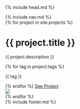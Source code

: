 {% include head.md %}
<body id="body">
  {% include nav.md %}
  <div class="container">
    {% for project in site.projects %}
      <div class="project">
        <div class="description">
          <span>
            <h1>{{ project.title }}</h1>
            <p>{{ project.description }}</p>
            {% for tag in project.tags %}
              <p class="tag">{{ tag }}</p>
            {% endfor %}
          </span>
          <span>
            <a class="btn" href="{{ project.url }}">See Project</a>
          </span>
        </div>
        <div class="thumbnail">
          <img src="{{ project.thumbnail }}"/>
        </div>
      </div>
    {% endfor %}
  </div>
  {% include footer.md %}
  <script src="https://cdn.jsdelivr.net/npm/js-cookie@2/src/js.cookie.min.js"></script>
  <script src="./assets/scripts/cookie.js"></script>
</body>
